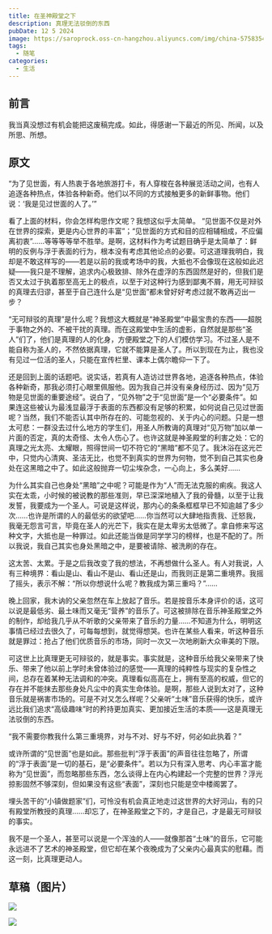 ```yaml
---
title: 在圣神殿堂之下
description: 真理无法驳倒的东西
pubDate: 12 5 2024
image: https://saroprock.oss-cn-hangzhou.aliyuncs.com/img/china-5758354_1280.jpg
tags:
  - 随笔
categories:
  - 生活
---
```

## 前言

我当真没想过有机会能把这废稿完成。如此，得感谢一下最近的所见、所闻，以及所思、所想。

## 原文

“为了见世面，有人热衷于各地旅游打卡，有人穿梭在各种展览活动之间，也有人追逐各种热点，体验各种新奇。他们以不同的方式接触更多的新鲜事物。他们说：‘我是见过世面的人了。’”

看了上面的材料，你会怎样构思作文呢？我想这似乎太简单。 “见世面不仅是对外在世界的探索，更是内心世界的丰富”；“见世面的方式和目的应相辅相成，不应偏离初衷”……等等等等举不胜举。是啊，这材料作为考试题目确乎是太简单了：鲜明的反例与浮于表面的行为，根本没有考虑其他论点的必要。可这道理我明白，我却是不敢这样写的——若是以前的我或考场中的我，大抵也不会像现在这般如此迟疑——我只是不理解，追求内心极致排、除外在虚浮的东西固然是好的，但我们是否又太过于执着那至高无上的极点，以至于对这种行为感到鄙夷不屑，用无可辩驳的真理去归谬，甚至于自己连什么是“见世面”都未曾好好考虑过就不敢再迈出一步？

“无可辩驳的真理”是什么呢？我想这大概就是“神圣殿堂”中最宝贵的东西——超脱于事物之外的、不被干扰的真理。而在这殿堂中生活的虚影，自然就是那些“圣人”们了，他们是真理的人的化身，方便殿堂之下的人们模仿学习。不过圣人是不能自称为圣人的，不然依据真理，它就不能算是圣人了。所以到现在为止，我也没有见过一位活的圣人，只能在宣传栏里、课本上偶尔瞻仰一下了。

还是回到上面的话题吧。说实话，若真有人造访过世界各地，追逐各种热点，体验各种新奇，那我必须打心眼里佩服他。因为我自己并没有亲身经历过、因为“见万物是见世面的重要途经”。说白了，“见外物”之于“见世面”是一个“必要条件”。如果连这些被认为最浅显最浮于表面的东西都没有足够的积累，如何说自己见过世面呢？当然，我们不能否认其中所存在的、可能忽视的、关于内心的问题。只是一想太可悲：一群没去过什么地方的学生们，用圣人所教诲的真理对“见万物”加以单一片面的否定，真的太奇怪、太令人伤心了。也许这就是神圣殿堂的利害之处：它的真理之光太亮、太耀眼，照得世间一切不符它的“黑暗”都不见了。我沐浴在这光芒中，只觉内心清爽、圣洁无比，也觉不到真实的世界为何物，觉不到自己其实也身处在这黑暗之中了。如此这般抛弃一切尘埃杂念，一心向上，多么美好……

为什么其实自己也身处“黑暗”之中呢？可能是作为“人”而无法克服的痢疾。我这人实在太乖，小时候的被说教的那些准则，早已深深地植入了我的骨髓，以至于让我发誓，我要成为一个圣人。可说是这样说，那内心的条条框框早已不知逾越了多少次……也许是所谓的人的最低劣的欲望吧……你当然可以大肆地指责我、迁怒我，我毫无怨言可言，毕竟在圣人的光芒下，我实在是太卑劣太低微了。拿自修来写这种文字，大抵也是一种罪过。如此还能当做是同学学习的榜样，也是不配的了。所以我说，我自己其实也身处黑暗之中，是要被请除、被洗刷的存在。

这太苦、太累。于是之后我改变了我的想法，不再想做什么圣人。有人对我说，人有三种境界：看山是山、看山不是山、看山还是山，而我则正是第二重境界。我摇了摇头，表示不解：“所以你想说什么呢？教我成为第三重吗？”……

晚上回家，我木讷的父亲忽然在车上放起了音乐。若是按音乐本身评价的话，这可以说是最低劣、最土味而又毫无“营养”的音乐了。可这被排除在音乐神圣殿堂之外的制作，却给我几乎从不听歌的父亲带来了音乐的力量……不知道为什么，明明这事情已经过去很久了，可每每想到，就觉得想哭。也许在某些人看来，听这种音乐就是罪过：抢占了他们优质音乐的市场，同时一次又一次地刷新大众审美的下限。

可这世上比真理更无可辩驳的，就是事实。事实就是，这种音乐给我父亲带来了快乐、带来了他以前上学时未曾体验过的感觉——真理的纯粹性与现实的复杂性之间，总存在着某种无法调和的冲突。真理看似高高在上，拥有至高的权威，但它的存在并不能抹去那些身处凡尘中的真实生命体验。是啊，那些人说到太对了，这种音乐就是祸害市场的。可是不对又怎么样呢？父亲听“土味”音乐获得的快乐，或许远比我们追求“高级趣味”时的矜持更加真实、更加接近生活的本质——这是真理无法驳倒的东西。

“我不需要你教我什么第三重境界，对与不对、好与不好，何必如此执着？”

或许所谓的“见世面”也是如此。那些批判“浮于表面”的声音往往忽略了，所谓的“浮于表面”是一切的基石，是“必要条件”。若以为只有深入思考、内心丰富才能称为“见世面”，而忽略那些东西，怎么谈得上在内心构建起一个完整的世界？浮光掠影固然不够深刻，但如果没有这些“表面”，深刻也只能是空中楼阁罢了。

埋头苦干的“小镇做题家”们，可怜没有机会真正地走过这世界的大好河山，有的只有殿堂所教授的真理……却忘了，在神圣殿堂之下的，才是自己，才是最无可辩驳的事实。

我不是一个圣人，甚至可以说是一个浑浊的人——就像那首“土味”的音乐，它可能永远进不了艺术的神圣殿堂，但它却在某个夜晚成为了父亲内心最真实的慰藉。而这一刻，比真理更动人。

## 草稿（图片）

![](https://saroprock.oss-cn-hangzhou.aliyuncs.com/img/194c3534aa323fa47526dc1b080001f3.jpg)

![](https://saroprock.oss-cn-hangzhou.aliyuncs.com/img/513853d71e4bf77d9b2c1e47fc2be8b6.jpg)